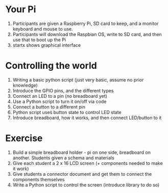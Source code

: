 Your Pi
=======

1. Participants are given a Raspberry Pi, SD card to keep, and a monitor keyboard and mouse to use.
2. Participants will download the Raspbian OS, write to SD card, and then use that to boot up the Pi
3. startx shows graphical interface


Controlling the world
=====================
1. Writing a basic python script (just very basic, assume no prior knowledge)
2. Introduce the GPIO pins, and the different types
3. Connect an LED to a pin (no breadboard yet)
4. Use a Python script to turn it on/off via code
5. Connect a button to a different pin
6. Python script uses button state to control LED state
7. Introduce breadboard, how it works, and then connect LED/button to it

Exercise
========
1. Build a simple breadboard holder - pi on one side, breadboard on another. Students given a schema and materials
2. Give each student a 2 x 16 LCD screen (+ components needed to make it work)
3. Give students a connector document and get them to connect the components themselves
4. Write a Python script to control the screen (introduce library to do so)

